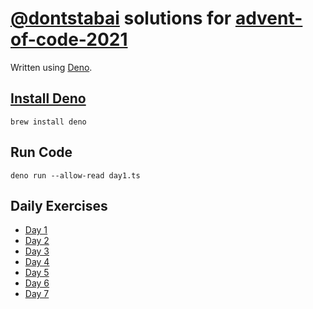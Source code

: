 # [@dontstabai](https://github.com/dontstabai) solutions for [advent-of-code-2021](https://adventofcode.com/2021/)

Written using [Deno](https://deno.land).

## [Install Deno](https://deno.land/manual/getting_started/installation)

```
brew install deno
```

## Run Code

```
deno run --allow-read day1.ts
```

## Daily Exercises

* [Day 1](day1.ts)
* [Day 2](day2.ts)
* [Day 3](day3.ts)
* [Day 4](day4.ts)
* [Day 5](day5.ts)
* [Day 6](day6.ts)
* [Day 7](day7.ts)
